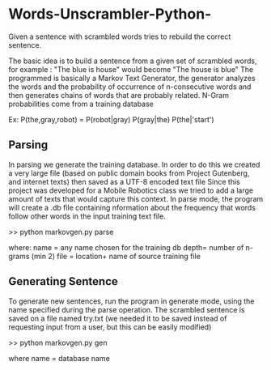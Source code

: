 # Words-Unscrambler-Python-

<p>
Given a sentence with scrambled words tries to rebuild the correct sentence.


The basic idea is to build a sentence from a given set of scrambled words, for example : "The blue is house" would become "The house is blue"
The programmed is basically a Markov Text Generator, the generator analyzes the words and the probability of occurrence of n-consecutive words and then generates chains of words that are probably related.
N-Gram probabilities come from a training database 
<p>Ex: P(the,gray,robot) = P(robot|gray) P(gray|the) P(the|'start') </p>
</p>

<h2>Parsing </h2>
<p scolor: red;>
In parsing we generate the training database. In order to do this we created a very large file (based on public domain books from Project Gutenberg, and internet texts) then saved as a UTF-8 encoded text file
Since this project was developed for a Mobile Robotics class we tried to add a large amount of texts that would capture this context.
In parse mode, the program will create a .db file containing nformation about the frequency that words follow other words in the input training text file.
</p>

<p>
>> python markovgen.py parse <name> <depth> <file>
</p>
where:
name = any name chosen for the training db
depth= number of n-grams (min 2)
file = location+ name of source training file


<h2>Generating Sentence </h2>
To generate new sentences, run the program in generate mode, using the name specified during the parse operation. The scrambled sentence is saved on a file named try.txt (we needed it to be saved instead of requesting input from a user, but this can be easily modified)
<p>
>> python markovgen.py gen <name>
</p>
 where name = database name 
